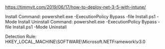 https://timmyit.com/2019/06/17/how-to-deploy-net-3-5-with-intune/

Install Command: powershell.exe -ExecutionPolicy Bypass -file Install.ps1 -Mode Install
Uninstall Command: powershell.exe -ExecutionPolicy Bypass -file Install.ps1 -Mode Uninstall

Detection Rule: HKEY_LOCAL_MACHINE\SOFTWARE\Microsoft\.NETFramework\v3.0
